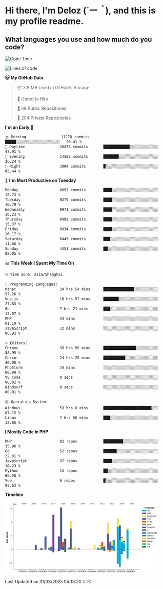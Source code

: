 # **Hi there, I'm Deloz (*´ー｀*), and this is my profile readme.**

## **What languages you use and how much do you code?**

<!--START_SECTION:waka-->
![Code Time](http://img.shields.io/badge/Code%20Time-6%2C031%20hrs%204%20mins-blue)

![Lines of code](https://img.shields.io/badge/From%20Hello%20World%20I%27ve%20Written-49.4%20million%20lines%20of%20code-blue)

**🐱 My GitHub Data** 

> 📦 3.8 MB Used in GitHub's Storage 
 > 
> 💼 Opted to Hire
 > 
> 📜 38 Public Repositories 
 > 
> 🔑 204 Private Repositories 
 > 
**I'm an Early 🐤** 

```text
🌞 Morning                11278 commits       █████░░░░░░░░░░░░░░░░░░░░   20.41 % 
🌆 Daytime                26478 commits       ████████████░░░░░░░░░░░░░   47.91 % 
🌃 Evening                14502 commits       ███████░░░░░░░░░░░░░░░░░░   26.24 % 
🌙 Night                  3004 commits        █░░░░░░░░░░░░░░░░░░░░░░░░   05.44 % 
```
📅 **I'm Most Productive on Tuesday** 

```text
Monday                   8692 commits        ████░░░░░░░░░░░░░░░░░░░░░   15.73 % 
Tuesday                  9279 commits        ████░░░░░░░░░░░░░░░░░░░░░   16.79 % 
Wednesday                8971 commits        ████░░░░░░░░░░░░░░░░░░░░░   16.23 % 
Thursday                 8492 commits        ████░░░░░░░░░░░░░░░░░░░░░   15.37 % 
Friday                   8934 commits        ████░░░░░░░░░░░░░░░░░░░░░   16.17 % 
Saturday                 6443 commits        ███░░░░░░░░░░░░░░░░░░░░░░   11.66 % 
Sunday                   4451 commits        ██░░░░░░░░░░░░░░░░░░░░░░░   08.05 % 
```


📊 **This Week I Spent My Time On** 

```text
🕑︎ Time Zone: Asia/Shanghai

💬 Programming Languages: 
Other                    34 hrs 54 mins      ██████████████░░░░░░░░░░░   57.26 % 
Vue.js                   16 hrs 57 mins      ███████░░░░░░░░░░░░░░░░░░   27.83 % 
Go                       7 hrs 21 mins       ███░░░░░░░░░░░░░░░░░░░░░░   12.07 % 
PHP                      43 mins             ░░░░░░░░░░░░░░░░░░░░░░░░░   01.19 % 
JavaScript               33 mins             ░░░░░░░░░░░░░░░░░░░░░░░░░   00.92 % 

🔥 Editors: 
Chrome                   35 hrs 56 mins      ███████████████░░░░░░░░░░   58.95 % 
Cursor                   24 hrs 26 mins      ██████████░░░░░░░░░░░░░░░   40.08 % 
PhpStorm                 34 mins             ░░░░░░░░░░░░░░░░░░░░░░░░░   00.94 % 
VS Code                  0 secs              ░░░░░░░░░░░░░░░░░░░░░░░░░   00.02 % 
Windsurf                 0 secs              ░░░░░░░░░░░░░░░░░░░░░░░░░   00.01 % 

💻 Operating System: 
Windows                  53 hrs 8 mins       ██████████████████████░░░   87.15 % 
Linux                    7 hrs 50 mins       ███░░░░░░░░░░░░░░░░░░░░░░   12.85 % 
```

**I Mostly Code in PHP** 

```text
PHP                      82 repos            █████████░░░░░░░░░░░░░░░░   35.96 % 
Go                       52 repos            ██████░░░░░░░░░░░░░░░░░░░   22.81 % 
JavaScript               37 repos            ████░░░░░░░░░░░░░░░░░░░░░   16.23 % 
Python                   15 repos            ██░░░░░░░░░░░░░░░░░░░░░░░   06.58 % 
Vue                      6 repos             █░░░░░░░░░░░░░░░░░░░░░░░░   02.63 % 
```



**Timeline**

![Lines of Code chart](https://raw.githubusercontent.com/deloz/deloz/main/assets/bar_graph.png)


 Last Updated on 31/03/2025 05:13:20 UTC
<!--END_SECTION:waka-->
